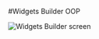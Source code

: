#Widgets Builder OOP 


![Widgets Builder screen](https://user-images.githubusercontent.com/86893073/204330965-b074255b-70c6-4419-8115-a5da1b9220f9.png)
